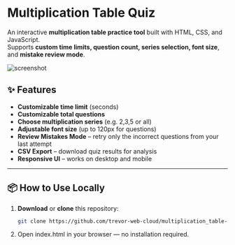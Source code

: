 # Multiplication Table Quiz

An interactive **multiplication table practice tool** built with HTML, CSS, and JavaScript.  
Supports **custom time limits, question count, series selection, font size**, and **mistake review mode**.

![screenshot](screenshot.png) <!-- optional, replace with your screenshot -->

## ✨ Features
- **Customizable time limit** (seconds)
- **Customizable total questions**
- **Choose multiplication series** (e.g. 2,3,5 or all)
- **Adjustable font size** (up to 120px for questions)
- **Review Mistakes Mode** – retry only the incorrect questions from your last attempt
- **CSV Export** – download quiz results for analysis
- **Responsive UI** – works on desktop and mobile

---

## 📦 How to Use Locally
1. **Download** or **clone** this repository:
   ```bash
   git clone https://github.com/trevor-web-cloud/multiplication_table-.git
2. Open index.html in your browser — no installation required.
